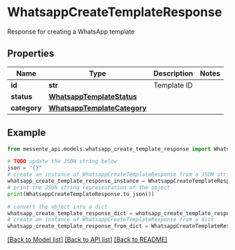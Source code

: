 # WhatsappCreateTemplateResponse

Response for creating a WhatsApp template

## Properties

Name | Type | Description | Notes
------------ | ------------- | ------------- | -------------
**id** | **str** | Template ID | 
**status** | [**WhatsappTemplateStatus**](WhatsappTemplateStatus.md) |  | 
**category** | [**WhatsappTemplateCategory**](WhatsappTemplateCategory.md) |  | 

## Example

```python
from messente_api.models.whatsapp_create_template_response import WhatsappCreateTemplateResponse

# TODO update the JSON string below
json = "{}"
# create an instance of WhatsappCreateTemplateResponse from a JSON string
whatsapp_create_template_response_instance = WhatsappCreateTemplateResponse.from_json(json)
# print the JSON string representation of the object
print(WhatsappCreateTemplateResponse.to_json())

# convert the object into a dict
whatsapp_create_template_response_dict = whatsapp_create_template_response_instance.to_dict()
# create an instance of WhatsappCreateTemplateResponse from a dict
whatsapp_create_template_response_from_dict = WhatsappCreateTemplateResponse.from_dict(whatsapp_create_template_response_dict)
```
[[Back to Model list]](../README.md#documentation-for-models) [[Back to API list]](../README.md#documentation-for-api-endpoints) [[Back to README]](../README.md)


